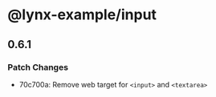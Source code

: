 # @lynx-example/input

## 0.6.1

### Patch Changes

- 70c700a: Remove web target for `<input>` and `<textarea>`
